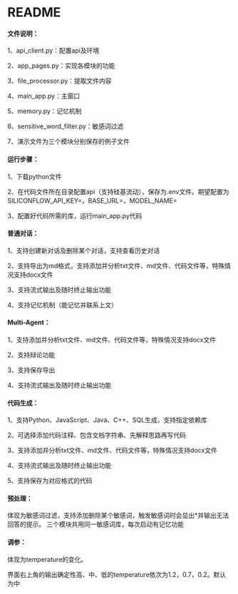 # README

#### 文件说明：

1、api_client.py：配置api及环境

2、app_pages.py：实现各模块的功能

3、file_processor.py：提取文件内容

4、main_app.py：主窗口

5、memory.py：记忆机制

6、sensitive_word_filter.py：敏感词过滤

7、演示文件为三个模块分别保存的例子文件



#### 运行步骤：

1、下载python文件

2、在代码文件所在目录配置api（支持硅基流动），保存为.env文件。期望配置为SILICONFLOW_API_KEY=，BASE_URL=，MODEL_NAME=

3、配置好代码所需的库，运行main_app.py代码



#### 普通对话：

1、支持创建新对话及删除某个对话，支持查看历史对话

2、支持导出为md格式，支持添加并分析txt文件、md文件、代码文件等，特殊情况支持docx文件

3、支持流式输出及随时终止输出功能

4、支持记忆机制（能记忆并联系上文）



#### Multi-Agent：

1、支持添加并分析txt文件、md文件、代码文件等，特殊情况支持docx文件

2、支持辩论功能

3、支持保存导出

4、支持流式输出及随时终止输出功能



#### 代码生成：

1、支持Python、JavaScript、Java、C++、SQL生成，支持指定依赖库

2、可选择添加代码注释、包含文档字符串、先解释思路再写代码

3、支持添加并分析txt文件、md文件、代码文件等，特殊情况支持docx文件

4、支持流式输出及随时终止输出功能

5、支持保存为对应格式的代码



#### 预处理：

体现为敏感词过滤，支持添加删除某个敏感词，触发敏感词时会显出*并输出无法回答的提示。
三个模块共用同一敏感词库，每次启动有记忆功能



#### 调参：

体现为temperature的变化。

界面右上角的输出确定性高、中、低的temperature依次为1.2，0.7，0.2。默认为中

